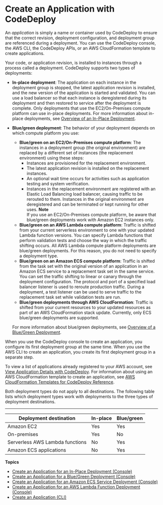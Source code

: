 # Create an Application with CodeDeploy<a name="applications-create"></a>

An *application* is simply a name or container used by CodeDeploy to ensure that the correct revision, deployment configuration, and deployment group are referenced during a deployment\. You can use the CodeDeploy console, the AWS CLI, the CodeDeploy APIs, or an AWS CloudFormation template to create applications\.

Your code, or application revision, is installed to instances through a process called a deployment\. CodeDeploy supports two types of deployments: 
+ **In\-place deployment**: The application on each instance in the deployment group is stopped, the latest application revision is installed, and the new version of the application is started and validated\. You can use a load balancer so that each instance is deregistered during its deployment and then restored to service after the deployment is complete\. Only deployments that use the EC2/On\-Premises compute platform can use in\-place deployments\. For more information about in\-place deployments, see [Overview of an In\-Place Deployment](welcome.md#welcome-deployment-overview-in-place)\.
+ **Blue/green deployment**: The behavior of your deployment depends on which compute platform you use:
  + **Blue/green on an EC2/On\-Premises compute platform**: The instances in a deployment group \(the original environment\) are replaced by a different set of instances \(the replacement environment\) using these steps:
    + Instances are provisioned for the replacement environment\.
    + The latest application revision is installed on the replacement instances\.
    + An optional wait time occurs for activities such as application testing and system verification\.
    + Instances in the replacement environment are registered with an Elastic Load Balancing load balancer, causing traffic to be rerouted to them\. Instances in the original environment are deregistered and can be terminated or kept running for other uses\.
**Note**  
If you use an EC2/On\-Premises compute platform, be aware that blue/green deployments work with Amazon EC2 instances only\.
  + **Blue/green on an AWS Lambda compute platform**: Traffic is shifted from your current serverless environment to one with your updated Lambda function versions\. You can specify Lambda functions that perform validation tests and choose the way in which the traffic shifting occurs\. All AWS Lambda compute platform deployments are blue/green deployments\. For this reason, you do not need to specify a deployment type\. 
  + **Blue/green on an Amazon ECS compute platform**: Traffic is shifted from the task set with the original version of an application in an Amazon ECS service to a replacement task set in the same service\. You can set the traffic shifting to linear or canary through the deployment configuration\. The protocol and port of a specified load balancer listener is used to reroute production traffic\. During a deployment, a test listener can be used to serve traffic to the replacement task set while validation tests are run\. 
  + **Blue/green deployments through AWS CloudFormation**: Traffic is shifted from your current resources to your updated resources as part of an AWS CloudFormation stack update\. Currently, only ECS blue/green deployments are supported\. 

  For more information about blue/green deployments, see [Overview of a Blue/Green Deployment](welcome.md#welcome-deployment-overview-blue-green)\.

When you use the CodeDeploy console to create an application, you configure its first deployment group at the same time\. When you use the AWS CLI to create an application, you create its first deployment group in a separate step\.

To view a list of applications already registered to your AWS account, see [View Application Details with CodeDeploy](applications-view-details.md)\. For information about using an AWS CloudFormation template to create an application, see [AWS CloudFormation Templates for CodeDeploy Reference](reference-cloudformation-templates.md)\.

 Both deployment types do not apply to all destinations\. The following table lists which deployment types work with deployments to the three types of deployment destinations\.


****  

| Deployment destination | In\-place | Blue/green | 
| --- | --- | --- | 
| Amazon EC2  | Yes | Yes | 
| On\-premises | Yes | No | 
| Serverless AWS Lambda functions | No | Yes | 
| Amazon ECS applications | No | Yes | 

**Topics**
+ [Create an Application for an In\-Place Deployment \(Console\)](applications-create-in-place.md)
+ [Create an Application for a Blue/Green Deployment \(Console\)](applications-create-blue-green.md)
+ [Create an Application for an Amazon ECS Service Deployment \(Console\)](applications-create-ecs.md)
+ [Create an Application for an AWS Lambda Function Deployment \(Console\)](applications-create-lambda.md)
+ [Create an Application \(CLI\)](applications-create-cli.md)